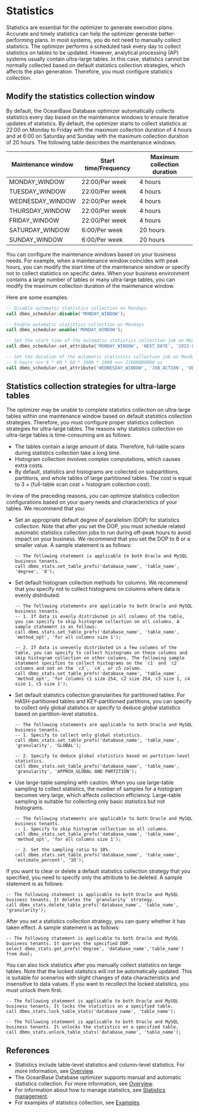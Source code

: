 # Statistics

Statistics are essential for the optimizer to generate execution plans. Accurate and timely statistics can help the optimizer generate better-performing plans. In most systems, you do not need to manually collect statistics. The optimizer performs a scheduled task every day to collect statistics on tables to be updated. However, analytical processing (AP) systems usually contain ultra-large tables. In this case, statistics cannot be normally collected based on default statistics collection strategies, which affects the plan generation. Therefore, you must configure statistics collection.

## Modify the statistics collection window

By default, the OceanBase Database optimizer automatically collects statistics every day based on the maintenance windows to ensure iterative updates of statistics. By default, the optimizer starts to collect statistics at 22:00 on Monday to Friday with the maximum collection duration of 4 hours and at 6:00 on Saturday and Sunday with the maximum collection duration of 20 hours. The following table describes the maintenance windows.

| **Maintenance window** | **Start time/Frequency** | **Maximum collection duration** |
|---|---|---|
| MONDAY_WINDOW | 22:00/Per week | 4 hours |
| TUESDAY_WINDOW | 22:00/Per week | 4 hours |
| WEDNESDAY_WINDOW | 22:00/Per week | 4 hours |
| THURSDAY_WINDOW | 22:00/Per week | 4 hours |
| FRIDAY_WINDOW | 22:00/Per week | 4 hours |
| SATURDAY_WINDOW | 6:00/Per week | 20 hours |
| SUNDAY_WINDOW | 6:00/Per week | 20 hours |

You can configure the maintenance windows based on your business needs. For example, when a maintenance window coincides with peak hours, you can modify the start time of the maintenance window or specify not to collect statistics on specific dates. When your business environment contains a large number of tables or many ultra-large tables, you can modify the maximum collection duration of the maintenance window.

Here are some examples.

```sql
-- Disable automatic statistics collection on Mondays
call dbms_scheduler.disable('MONDAY_WINDOW');

-- Enable automatic statistics collection on Mondays
call dbms_scheduler.enable('MONDAY_WINDOW');

-- Set the start time of the automatic statistics collection job on Mondays to 8 p.m.
call dbms_scheduler.set_attribute('MONDAY_WINDOW', 'NEXT_DATE', '2022-09-12 20:00:00');

-- Set the duration of the automatic statistics collection job on Mondays to 6 hours
-- 6 hours <=> 6 * 60 * 60 * 1000 * 1000 <=> 21600000000 us
call dbms_scheduler.set_attribute('WEDNESDAY_WINDOW', 'JOB_ACTION', 'DBMS_STATS.GATHER_DATABASE_STATS_JOB_PROC(21600000000)');
```

## Statistics collection strategies for ultra-large tables

The optimizer may be unable to complete statistics collection on ultra-large tables within one maintenance window based on default statistics collection strategies. Therefore, you must configure proper statistics collection strategies for ultra-large tables. The reasons why statistics collection on ultra-large tables is time-consuming are as follows:

* The tables contain a large amount of data. Therefore, full-table scans during statistics collection take a long time.
* Histogram collection involves complex computations, which causes extra costs.
* By default, statistics and histograms are collected on subpartitions, partitions, and whole tables of large partitioned tables. The cost is equal to 3 × (full-table scan cost + histogram collection cost).

In view of the preceding reasons, you can optimize statistics collection configurations based on your query needs and characteristics of your tables. We recommend that you:

* Set an appropriate default degree of parallelism (DOP) for statistics collection. Note that after you set the DOP, you must schedule related automatic statistics collection jobs to run during off-peak hours to avoid impact on your business. We recommend that you set the DOP to 8 or a smaller value. A sample statement is as follows:

   ```plsql
   -- The following statement is applicable to both Oracle and MySQL business tenants.
   call dbms_stats.set_table_prefs('database_name', 'table_name', 'degree', '8');
   ```

* Set default histogram collection methods for columns. We recommend that you specify not to collect histograms on columns where data is evenly distributed.

   ```plsql
   -- The following statements are applicable to both Oracle and MySQL business tenants.
   -- 1. If data is evenly distributed in all columns of the table, you can specify to skip histogram collection on all columns. A sample statement is as follows:
   call dbms_stats.set_table_prefs('database_name', 'table_name', 'method_opt', 'for all columns size 1');

   -- 2. If data is unevenly distributed in a few columns of the table, you can specify to collect histograms on these columns and skip histogram collection on other columns. The following sample statement specifies to collect histograms on the `c1` and `c2` columns and not on the `c3`, `c4`, or c5 column.
   call dbms_stats.set_table_prefs('database_name', 'table_name', 'method_opt', 'for columns c1 size 254, c2 size 254, c3 size 1, c4 size 1, c5 size 1');
   ```

* Set default statistics collection granularities for partitioned tables. For HASH-partitioned tables and KEY-partitioned partitions, you can specify to collect only global statistics or specify to deduce global statistics based on partition-level statistics.

   ```plsql
   -- The following statements are applicable to both Oracle and MySQL business tenants.
   -- 1. Specify to collect only global statistics.
   call dbms_stats.set_table_prefs('database_name', 'table_name', 'granularity', 'GLOBAL');

   -- 2. Specify to deduce global statistics based on partition-level statistics.
   call dbms_stats.set_table_prefs('database_name', 'table_name', 'granularity', 'APPROX_GLOBAL AND PARTITION');
   ```

* Use large-table sampling with caution. When you use large-table sampling to collect statistics, the number of samples for a histogram becomes very large, which affects collection efficiency. Large-table sampling is suitable for collecting only basic statistics but not histograms.

   ```plsql
   -- The following statements are applicable to both Oracle and MySQL business tenants.
   -- 1. Specify to skip histogram collection on all columns.
   call dbms_stats.set_table_prefs('database_name', 'table_name', 'method_opt', 'for all columns size 1');

   -- 2. Set the sampling ratio to 10%.
   call dbms_stats.set_table_prefs('database_name', 'table_name', 'estimate_percent', '10');
   ```

If you want to clear or delete a default statistics collection strategy that you specified, you need to specify only the attribute to be deleted. A sample statement is as follows:

```plsql
-- The following statement is applicable to both Oracle and MySQL business tenants. It deletes the `granularity` strategy.
call dbms_stats.delete_table_prefs('database_name', 'table_name', 'granularity');
```

After you set a statistics collection strategy, you can query whether it has taken effect. A sample statement is as follows:

```plsql
-- The following statement is applicable to both Oracle and MySQL business tenants. It queries the specified DOP.
select dbms_stats.get_prefs('degree', 'database_name','table_name') from dual;
```

You can also lock statistics after you manually collect statistics on large tables. Note that the locked statistics will not be automatically updated. This is suitable for scenarios with slight changes of data characteristics and insensitive to data values. If you want to recollect the locked statistics, you must unlock them first.

```plsql
-- The following statement is applicable to both Oracle and MySQL business tenants. It locks the statistics on a specified table.
call dbms_stats.lock_table_stats('database_name', 'table_name');

-- The following statement is applicable to both Oracle and MySQL business tenants. It unlocks the statistics on a specified table.
call dbms_stats.unlock_table_stats('database_name', 'table_name');
```

## References



* Statistics include table-level statistics and column-level statistics. For more information, see [Overview](../../700.reference/1000.performance-tuning-guide/500.sql-optimization/400.sql-optimization/400.optimizer-statistics/100.statistics-overview.md).
* The OceanBase Database optimizer supports manual and automatic statistics collection. For more information, see [Overview](../../700.reference/1000.performance-tuning-guide/500.sql-optimization/400.sql-optimization/400.optimizer-statistics/200.statistics-collection-methods/100.overview-of-statistics-collection-methods.md).
* For information about how to manage statistics, see [Statistics management](../../700.reference/1000.performance-tuning-guide/500.sql-optimization/400.sql-optimization/400.optimizer-statistics/100.statistics-overview.md).
* For examples of statistics collection, see [Examples](../../700.reference/1000.performance-tuning-guide/500.sql-optimization/400.sql-optimization/400.optimizer-statistics/500.comprehensive-example.md).